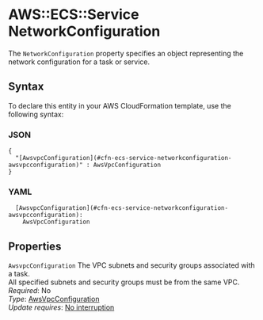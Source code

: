 # AWS::ECS::Service NetworkConfiguration<a name="aws-properties-ecs-service-networkconfiguration"></a>

The `NetworkConfiguration` property specifies an object representing the network configuration for a task or service\.

## Syntax<a name="aws-properties-ecs-service-networkconfiguration-syntax"></a>

To declare this entity in your AWS CloudFormation template, use the following syntax:

### JSON<a name="aws-properties-ecs-service-networkconfiguration-syntax.json"></a>

```
{
  "[AwsvpcConfiguration](#cfn-ecs-service-networkconfiguration-awsvpcconfiguration)" : AwsVpcConfiguration
}
```

### YAML<a name="aws-properties-ecs-service-networkconfiguration-syntax.yaml"></a>

```
  [AwsvpcConfiguration](#cfn-ecs-service-networkconfiguration-awsvpcconfiguration): 
    AwsVpcConfiguration
```

## Properties<a name="aws-properties-ecs-service-networkconfiguration-properties"></a>

`AwsvpcConfiguration`  <a name="cfn-ecs-service-networkconfiguration-awsvpcconfiguration"></a>
The VPC subnets and security groups associated with a task\.  
All specified subnets and security groups must be from the same VPC\.
*Required*: No  
*Type*: [AwsVpcConfiguration](aws-properties-ecs-service-awsvpcconfiguration.md)  
*Update requires*: [No interruption](https://docs.aws.amazon.com/AWSCloudFormation/latest/UserGuide/using-cfn-updating-stacks-update-behaviors.html#update-no-interrupt)